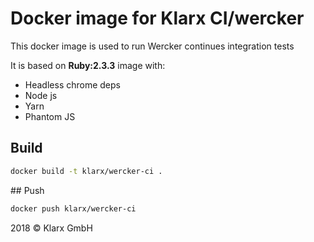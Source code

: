 # Docker image for Klarx CI/wercker

This docker image is used to run Wercker continues integration tests

It is based on **Ruby:2.3.3** image with:

* Headless chrome deps
* Node js
* Yarn
* Phantom JS

## Build

```bash
docker build -t klarx/wercker-ci .
```

## Push

```bash
docker push klarx/wercker-ci
```

2018 © Klarx GmbH 